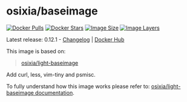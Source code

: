 # osixia/baseimage

[![Docker Pulls](https://img.shields.io/docker/pulls/osixia/baseimage.svg)][hub]
[![Docker Stars](https://img.shields.io/docker/stars/osixia/baseimage.svg)][hub]
[![Image Size](https://img.shields.io/imagelayers/image-size/osixia/baseimage/latest.svg)](https://imagelayers.io/?images=osixia/baseimage:latest)
[![Image Layers](https://img.shields.io/imagelayers/layers/osixia/baseimage/latest.svg)](https://imagelayers.io/?images=osixia/baseimage:latest)

[hub]: https://hub.docker.com/r/osixia/baseimage/

Latest release: 0.12.1 -  [Changelog](CHANGELOG.md) | [Docker Hub](https://hub.docker.com/r/osixia/baseimage/) 

This image is based on:
> [osixia/light-baseimage](https://github.com/osixia/docker-light-baseimage)

Add curl, less, vim-tiny and psmisc.

To fully understand how this image works please refer to: [osixia/light-baseimage documentation](https://github.com/osixia/docker-light-baseimage).
